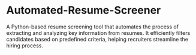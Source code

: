 # Automated-Resume-Screener
A Python-based resume screening tool that automates the process of extracting and analyzing key information from resumes. It efficiently filters candidates based on predefined criteria, helping recruiters streamline the hiring process.
